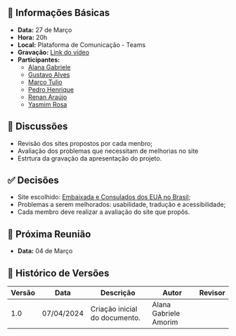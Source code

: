 ## 📌 Informações Básicas

- **Data:** 27 de Março
- **Hora:** 20h
- **Local:** Plataforma de Comunicação - Teams
- **Gravação:** [Link do vídeo](https://unbbr.sharepoint.com/sites/IHC-Grupo888/Documentos%20Compartilhados/General/Recordings/Reuni%C3%A3o%20em%20_General_-20240327_200312-Grava%C3%A7%C3%A3o%20de%20Reuni%C3%A3o.mp4?web=1&referrer=Teams.TEAMS-WEB&referrerScenario=MeetingChicletGetLink.view.view)
- **Participantes:**
  - [Alana Gabriele](https://github.com/alanagabriele)
  - [Gustavo Alves](https://github.com/gustaallves)
  - [Marco Tulio](https://github.com/MarcoTulioSoares)
  - [Pedro Henrique](https://github.com/PedroHenrique061)
  - [Renan Araújo](https://github.com/renantfm4)
  - [Yasmim Rosa](https://github.com/yaskisoba)

## 💬 Discussões

- Revisão dos sites propostos por cada menbro;
- Avaliação dos problemas que necessitam de melhorias no site
- Estrtura da gravação da apresentação do projeto.

## ✅ Decisões

- Site escolhido: [Embaixada e Consulados dos EUA no Brasil](https://br.usembassy.gov/pt/visas-pt/);
- Problemas a serem melhorados: usabilidade, tradução e acessibilidade;
- Cada membro deve realizar a avaliação do site que propôs.

## 📅 Próxima Reunião

- **Data:** 04 de Março

## 📜 Histórico de Versões

| Versão | Data       | Descrição                     | Autor                 | Revisor |
| ------ | ---------- | ----------------------------- | --------------------- | ------- |
| 1.0    | 07/04/2024 | Criação inicial do documento. | Alana Gabriele Amorim |
